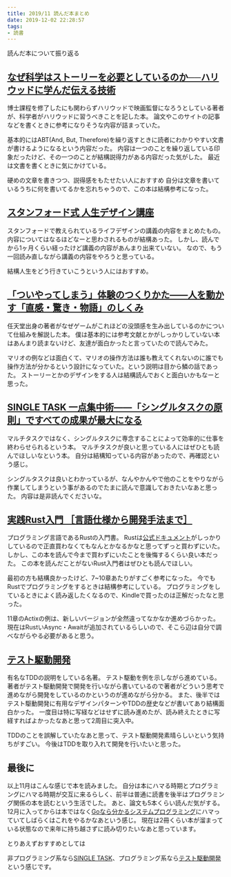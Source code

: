 ```yaml
---
title: 2019/11 読んだ本まとめ
date: 2019-12-02 22:28:57
tags:
- 読書
---
```


読んだ本について振り返る

## [なぜ科学はストーリーを必要としているのか──ハリウッドに学んだ伝える技術](https://www.amazon.co.jp/%E3%81%AA%E3%81%9C%E7%A7%91%E5%AD%A6%E3%81%AF%E3%82%B9%E3%83%88%E3%83%BC%E3%83%AA%E3%83%BC%E3%82%92%E5%BF%85%E8%A6%81%E3%81%A8%E3%81%97%E3%81%A6%E3%81%84%E3%82%8B%E3%81%AE%E3%81%8B%E2%94%80%E2%94%80%E3%83%8F%E3%83%AA%E3%82%A6%E3%83%83%E3%83%89%E3%81%AB%E5%AD%A6%E3%82%93%E3%81%A0%E4%BC%9D%E3%81%88%E3%82%8B%E6%8A%80%E8%A1%93-%E3%83%A9%E3%83%B3%E3%83%87%E3%82%A3%E3%83%BB%E3%82%AA%E3%83%AB%E3%82%BD%E3%83%B3/dp/4766425235)

博士課程を修了したにも関わらずハリウッドで映画監督になろうとしている著者が、科学者がハリウッドに習うべきことを記した本。
論文やこのサイトの記事などを書くときに参考になりそうな内容が詰まっていた。

基本的にはABT(And, But, Therefore)を繰り返すときに読者にわかりやすい文書が書けるようになるという内容だった。
内容は一つのことを繰り返している印象だったけど、その一つのことが結構説得力がある内容だった気がした。
最近は文書を書くときに気にかけている。

硬めの文章を書きつつ、説得感をもたせたい人におすすめ
自分は文章を書いているうちに何を書いてるかを忘れちゃうので、この本は結構参考になった。

## [スタンフォード式 人生デザイン講座](https://www.amazon.co.jp/dp/B07YG1GWWT/ref=dp-kindle-redirect?_encoding=UTF8&btkr=1)
スタンフォードで教えられているライフデザインの講義の内容をまとめたもの。
内容についてはなるほどなーと思わされるものが結構あった。
しかし、読んでから1ヶ月くらい経ったけど講義の内容があんまり出来ていない。
なので、もう一回読み直しながら講義の内容をやろうと思っている。

結構人生をどう行きていこうという人にはおすすめ。

## [「ついやってしまう」体験のつくりかた――人を動かす「直感・驚き・物語」のしくみ](https://www.amazon.co.jp/dp/B07VC4N5HW/ref=dp-kindle-redirect?_encoding=UTF8&btkr=1)

任天堂出身の著者がなぜゲームがこれほどの没頭感を生み出しているのかについて仕組みを解説した本。
僕は基本的には参考文献とかがしっかりしていない本はあんまり読まないけど、友達が面白かったと言っていたので読んでみた。

マリオの例などは面白くて、マリオの操作方法は誰も教えてくれないのに誰でも操作方法が分かるという設計になっていた。という説明は目から鱗の話であった。
ストーリーとかのデザインをする人は結構読んでおくと面白いかもなーと思った。


## [SINGLE TASK 一点集中術――「シングルタスクの原則」ですべての成果が最大になる](https://www.amazon.co.jp/SINGLE-TASK-%E4%B8%80%E7%82%B9%E9%9B%86%E4%B8%AD%E8%A1%93%E2%80%95%E2%80%95%E3%80%8C%E3%82%B7%E3%83%B3%E3%82%B0%E3%83%AB%E3%82%BF%E3%82%B9%E3%82%AF%E3%81%AE%E5%8E%9F%E5%89%87%E3%80%8D%E3%81%A7%E3%81%99%E3%81%B9%E3%81%A6%E3%81%AE%E6%88%90%E6%9E%9C%E3%81%8C%E6%9C%80%E5%A4%A7%E3%81%AB%E3%81%AA%E3%82%8B-%E3%83%87%E3%83%9C%E3%83%A9%E3%83%BB%E3%82%B6%E3%83%83%E3%82%AF/dp/4478066590/ref=sr_1_1?keywords=single+task&qid=1575295678&sr=8-1)

マルチタスクではなく、シングルタスクに専念することによって効率的に仕事を終わらせられるという本。
マルチタスクが良いと思っている人にはぜひとも読んでほしいなという本。
自分は結構知っている内容があったので、再確認という感じ。

シングルタスクは良いとわかっているが、なんやかんやで他のことをやりながら作業してしまうという事があるのでたまに読んで意識しておきたいなあと思った。
内容は是非読んでくださいな。

## [実践Rust入門 ［言語仕様から開発手法まで］](https://gihyo.jp/book/2019/978-4-297-10559-4)

プログラミング言語であるRustの入門書。
Rustは[公式ドキュメント](https://doc.rust-jp.rs/)がしっかりしているので正直買わなくてもなんとかなるかなと思ってずっと買わずにいた。
しかし、この本を読んで今まで買わずにいたことを後悔するくらい良い本だった。
この本を読んだことがないRust入門者はぜひとも読んでほしい。

最初の方も結構良かったけど、7~10章あたりがすごく参考になった。
今でもRustでプログラミングをするときは結構参考にしている。
プログラミングをしているときによく読み返したくなるので、Kindleで買ったのは正解だったなと思った。

11章のActixの例は、新しいバージョンが全然違ってなかなか進めづらかった。
現在はRustいAsync・Awaitが追加されているらしいので、そこら辺は自分で調べながらやる必要があると思う。

## [テスト駆動開発](https://www.amazon.co.jp/dp/B077D2L69C/ref=dp-kindle-redirect?_encoding=UTF8&btkr=1)

有名なTDDの説明をしている名著。
テスト駆動を例を示しながら進めている。
著者がテスト駆動開発で開発を行いながら書いているので著者がどういう思考で進めながら開発をしているのかというのが進めながら分かる。
また、後半ではテスト駆動開発に有用なデザインパターンやTDDの歴史などが書いてあり結構面白かった。
一度目は特に写経などはせずに読み進めたが、読み終えたときに写経すればよかったなあと思って2周目に突入中。

TDDのことを誤解していたなあと思って、テスト駆動開発素晴らしいという気持ちがすごい。
今後はTDDを取り入れて開発を行いたいと思った。


## 最後に

以上11月はこんな感じで本を読みました。
自分は本にハマる時期とプログラミングにハマる時期が交互に来るらしく、前半は普通に読書を後半はプログラミング関係の本を読むという生活でした。
あと、論文も5本くらい読んだ気がする。
12月に入ってからは本ではなく[Goなら分かるシステムプログラミング](https://ascii.jp/elem/000/001/235/1235262/)にハマっていてしばらくはこれをやるかなあという感じ。
現在は2冊くらい本が溜まっている状態なので来年に持ち越さずに読み切りたいなあと思っています。

とりあえずおすすめとしては

非プログラミング系なら[SINGLE TASK](https://www.amazon.co.jp/SINGLE-TASK-%E4%B8%80%E7%82%B9%E9%9B%86%E4%B8%AD%E8%A1%93%E2%80%95%E2%80%95%E3%80%8C%E3%82%B7%E3%83%B3%E3%82%B0%E3%83%AB%E3%82%BF%E3%82%B9%E3%82%AF%E3%81%AE%E5%8E%9F%E5%89%87%E3%80%8D%E3%81%A7%E3%81%99%E3%81%B9%E3%81%A6%E3%81%AE%E6%88%90%E6%9E%9C%E3%81%8C%E6%9C%80%E5%A4%A7%E3%81%AB%E3%81%AA%E3%82%8B-%E3%83%87%E3%83%9C%E3%83%A9%E3%83%BB%E3%82%B6%E3%83%83%E3%82%AF/dp/4478066590/ref=sr_1_1?keywords=single+task&qid=1575295678&sr=8-1)、プログラミング系なら[テスト駆動開発](https://www.amazon.co.jp/dp/B077D2L69C/ref=dp-kindle-redirect?_encoding=UTF8&btkr=1)という感じです。
